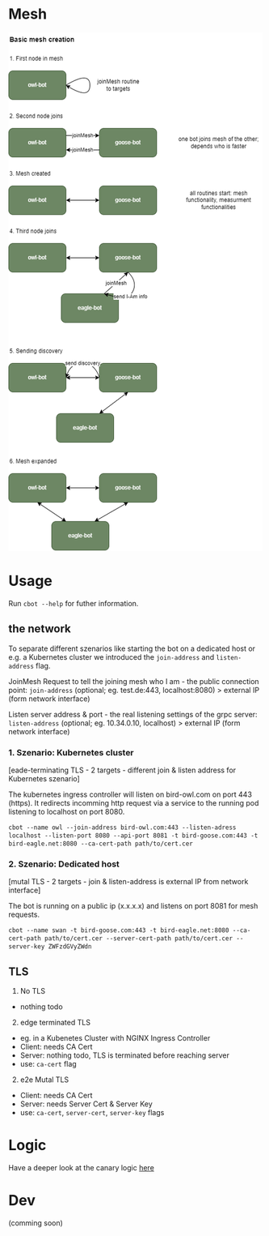 # Mesh

![the mesh](mesh.drawio.png)

# Usage

Run `cbot --help` for futher information.

## the network

To separate different szenarios like starting the bot on a dedicated host or e.g. a Kubernetes cluster we introduced the `join-address` and `listen-address` flag.

JoinMesh Request to tell the joining mesh who I am - the public connection point:
`join-address` (optional; eg. test.de:443, localhost:8080) > external IP (form network interface)

Listen server address & port - the real listening settings of the grpc server:
`listen-address` (optional; eg. 10.34.0.10, localhost) > external IP (form network interface)

### 1. Szenario: Kubernetes cluster

[eade-terminating TLS - 2 targets - different join & listen address for Kubernetes szenario]

The kubernetes ingress controller will listen on bird-owl.com on port 443 (https). It redirects incomming http request via a service to the running pod listening to localhost on port 8080.

```
cbot --name owl --join-address bird-owl.com:443 --listen-adress localhost --listen-port 8080 --api-port 8081 -t bird-goose.com:443 -t bird-eagle.net:8080 --ca-cert-path path/to/cert.cer
```

### 2. Szenario: Dedicated host

[mutal TLS - 2 targets - join & listen-address is external IP from network interface]

The bot is running on a public ip (x.x.x.x) and listens on port 8081 for mesh requests.

```
cbot --name swan -t bird-goose.com:443 -t bird-eagle.net:8080 --ca-cert-path path/to/cert.cer --server-cert-path path/to/cert.cer --server-key ZWFzdGVyZWdn 
```

## TLS


1. No TLS

- nothing todo

2. edge terminated TLS

- eg. in a Kubenetes Cluster with NGINX Ingress Controller
- Client: needs CA Cert
- Server: nothing todo, TLS is terminated before reaching server
- use: `ca-cert` flag

2. e2e Mutal TLS

- Client: needs CA Cert
- Server: needs Server Cert & Server Key
- use: `ca-cert`, `server-cert`, `server-key` flags

# Logic

Have a deeper look at the canary logic [here](logic.md)

# Dev

(comming soon)

